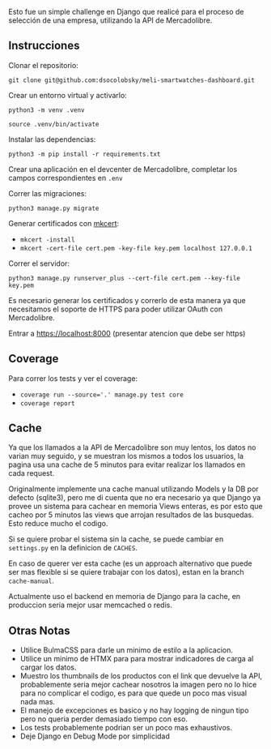 Esto fue un simple challenge en Django que realicé para el proceso de selección de una empresa, utilizando
la API de Mercadolibre.

## Instrucciones
Clonar el repositorio:

`git clone git@github.com:dsocolobsky/meli-smartwatches-dashboard.git`

Crear un entorno virtual y activarlo:

`python3 -m venv .venv`

`source .venv/bin/activate`

Instalar las dependencias:

`python3 -m pip install -r requirements.txt`

Crear una aplicación en el devcenter de Mercadolibre, completar
los campos correspondientes en `.env`

Correr las migraciones:

`python3 manage.py migrate`

Generar certificados con [mkcert](https://github.com/FiloSottile/mkcert):
* `mkcert -install`
* `mkcert -cert-file cert.pem -key-file key.pem localhost 127.0.0.1`

Correr el servidor:

`python3 manage.py runserver_plus --cert-file cert.pem --key-file key.pem
`

Es necesario generar los certificados y correrlo de esta manera ya que necesitamos el soporte de HTTPS
para poder utilizar OAuth con Mercadolibre.

Entrar a [https://localhost:8000](https://localhost:8000) (presentar atencion que debe ser https)

## Coverage
Para correr los tests y ver el coverage:
- `coverage run --source='.' manage.py test core`
- `coverage report`

## Cache
Ya que los llamados a la API de Mercadolibre son muy lentos, los datos no varian muy seguido, y se muestran los mismos a todos
los usuarios, la pagina usa una cache de 5 minutos para evitar realizar los llamados en cada request.

Originalmente implemente una cache manual utilizando Models y la DB por defecto (sqlite3), pero me di cuenta que no era
necesario ya que Django ya provee un sistema para cachear en memoria Views enteras, es por esto que cacheo por 5 minutos
las views que arrojan resultados de las busquedas. Esto reduce mucho el codigo.

Si se quiere probar el sistema sin la cache, se puede cambiar en `settings.py` en la definicion de `CACHES`.

En caso de querer ver esta cache (es un approach alternativo que puede ser mas flexible si se quiere trabajar con los datos),
estan en la branch `cache-manual`.

Actualmente uso el backend en memoria de Django para la cache, en produccion seria mejor usar memcached o redis.

## Otras Notas
- Utilice BulmaCSS para darle un minimo de estilo a la aplicacion.
- Utilice un minimo de HTMX para para mostrar indicadores de carga al cargar los datos.
- Muestro los thumbnails de los productos con el link que devuelve la API, probablemente seria mejor cachear
  nosotros la imagen pero no lo hice para no complicar el codigo, es para que quede un poco mas visual nada mas.
- El manejo de excepciones es basico y no hay logging de ningun tipo pero no queria perder demasiado tiempo con eso.
- Los tests probablemente podrian ser un poco mas exhaustivos.
- Deje Django en Debug Mode por simplicidad

